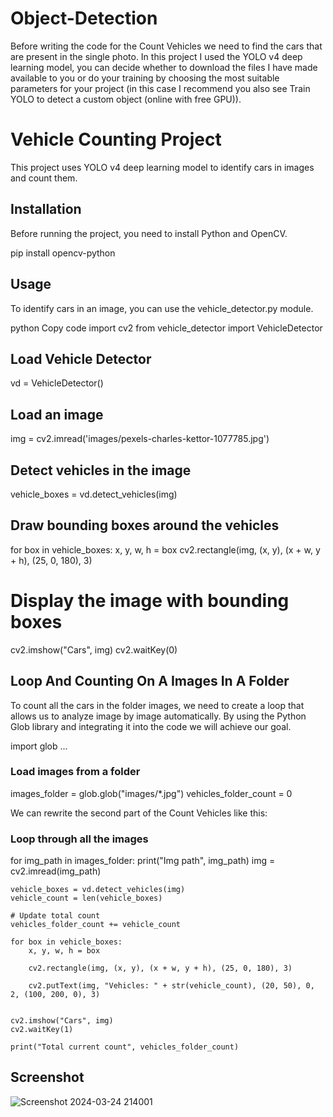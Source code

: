 # Object-Detection

Before writing the code for the Count Vehicles we need to find the cars that are present in the single photo. In this project I used the YOLO v4 deep learning model, you can decide whether to download the files I have made available to you or do your training by choosing the most suitable parameters for your project (in this case I recommend you also see Train YOLO to detect a custom object (online with free GPU)).

# Vehicle Counting Project

This project uses YOLO v4 deep learning model to identify cars in images and count them.

## Installation

Before running the project, you need to install Python and OpenCV.

pip install opencv-python

## Usage
To identify cars in an image, you can use the vehicle_detector.py module.

python
Copy code
import cv2
from vehicle_detector import VehicleDetector

## Load Vehicle Detector
vd = VehicleDetector()

## Load an image
img = cv2.imread('images/pexels-charles-kettor-1077785.jpg')

## Detect vehicles in the image
vehicle_boxes = vd.detect_vehicles(img)

## Draw bounding boxes around the vehicles
for box in vehicle_boxes:
    x, y, w, h = box
    cv2.rectangle(img, (x, y), (x + w, y + h), (25, 0, 180), 3)

# Display the image with bounding boxes
cv2.imshow("Cars", img)
cv2.waitKey(0)

##  Loop And Counting On A Images In A Folder
To count all the cars in the folder images, we need to create a loop that allows us to analyze image by image automatically. By using the Python Glob library and integrating it into the code we will achieve our goal.

import glob
...
### Load images from a folder
images_folder = glob.glob("images/*.jpg")
vehicles_folder_count = 0

We can rewrite the second part of the Count Vehicles like this:

### Loop through all the images
for img_path in images_folder:
    print("Img path", img_path)
    img = cv2.imread(img_path)

    vehicle_boxes = vd.detect_vehicles(img)
    vehicle_count = len(vehicle_boxes)

    # Update total count
    vehicles_folder_count += vehicle_count

    for box in vehicle_boxes:
        x, y, w, h = box

        cv2.rectangle(img, (x, y), (x + w, y + h), (25, 0, 180), 3)

        cv2.putText(img, "Vehicles: " + str(vehicle_count), (20, 50), 0, 2, (100, 200, 0), 3)


    cv2.imshow("Cars", img)
    cv2.waitKey(1)
    
    print("Total current count", vehicles_folder_count)


## Screenshot
![Screenshot 2024-03-24 214001](https://github.com/Sakshi-V08/Object-Detection/assets/122119205/1c854228-e632-4da4-a5d8-f2bb0f8ef898)
